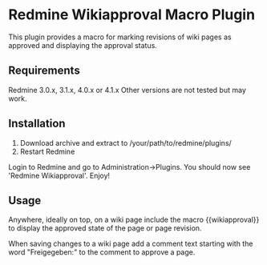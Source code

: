 Redmine Wikiapproval Macro Plugin
==================================

This plugin provides a macro for marking revisions of wiki pages as approved and displaying the approval status.

Requirements
------------

Redmine 3.0.x, 3.1.x, 4.0.x or 4.1.x
Other versions are not tested but may work.

Installation
------------
1. Download archive and extract to /your/path/to/redmine/plugins/
2. Restart Redmine

Login to Redmine and go to Administration->Plugins. You should now see 'Redmine Wikiapproval'. Enjoy!

Usage
------------
Anywhere, ideally on top, on a wiki page include the macro {{wikiapproval}} to display the approved state of the page or page revision.

When saving changes to a wiki page add a comment text starting with the word "Freigegeben:" to the comment to approve a page.
